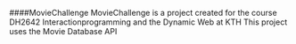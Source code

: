 ####MovieChallenge
MovieChallenge is a project created for the course DH2642 Interactionprogramming and the Dynamic Web at KTH
This project uses the Movie Database API

